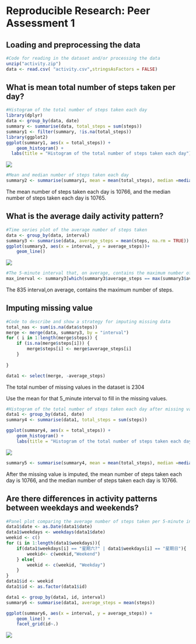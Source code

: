 # Reproducible Research: Peer Assessment 1



## Loading and preprocessing the data


```r
#Code for reading in the dataset and/or processing the data
unzip("activity.zip")
data <- read.csv( "activity.csv",stringsAsFactors = FALSE)
```

## What is mean total number of steps taken per day?

```r
#Histogram of the total number of steps taken each day
library(dplyr)
data <- group_by(data, date)
summary <- summarise(data, total_steps = sum(steps))
summary1 <- filter(summary, !is.na(total_steps))
library(ggplot2)
ggplot(summary1, aes(x = total_steps)) +
    geom_histogram() +
  labs(title = "Histogram of the total number of steps taken each day")
```

![](project1_files/figure-html/unnamed-chunk-3-1.png)<!-- -->


```r
#Mean and median number of steps taken each day 
summary2 <- summarise(summary1, mean = mean(total_steps), median =median(total_steps))
```

The mean number of steps taken each day is 10766, and the median number of steps taken each day is 10765.


    

## What is the average daily activity pattern?

```r
#Time series plot of the average number of steps taken
data <- group_by(data, interval)
summary3 <- summarise(data, average_steps = mean(steps, na.rm = TRUE))
ggplot(summary3, aes(x = interval, y = average_steps))+
    geom_line()
```

![](project1_files/figure-html/unnamed-chunk-5-1.png)<!-- -->


```r
#The 5-minute interval that, on average, contains the maximum number of steps
max_inerval <- summary3[which(summary3$average_steps == max(summary3$average_steps)), 1]
```

The 835 interval,on average, contains the maximum number of steps.

## Imputing missing value


```r
#Code to describe and show a strategy for imputing missing data
total_nas <- sum(is.na(data$steps))
merge <- merge(data, summary3, by = "interval")
for ( i in 1:length(merge$steps)) {
    if (is.na(merge$steps[i])) {
        merge$steps[i] <- merge$average_steps[i]
    }
     
}

data1 <- select(merge, -average_steps)
```

The total number of missing values in the dataset is 2304

Use the mean for that 5_minute interval to fill in the missing values.



```r
#Histogram of the total number of steps taken each day after missing values are imputed
data1 <- group_by(data1, date)
summary4 <- summarise(data1, total_steps = sum(steps))

ggplot(summary4, aes(x = total_steps)) +
    geom_histogram() +
    labs(title = "Histogram of the total number of steps taken each day(Imputed)")
```

![](project1_files/figure-html/unnamed-chunk-8-1.png)<!-- -->

```r
summary5 <- summarise(summary4, mean = mean(total_steps), median =median(total_steps))
```

     
After the missing value is imputed, the mean number of steps taken each day is 10766, and the median number of steps taken each day is 10766.


## Are there differences in activity patterns between weekdays and weekends?


```r
#Panel plot comparing the average number of steps taken per 5-minute interval #across weekdays and weekends
data1$date <- as.Date(data1$date)
data1$weekdays <- weekdays(data1$date)
weekid <- c()
for (i in 1:length(data1$weekdays)){
    if(data1$weekdays[i] == "星期六?" | data1$weekdays[i] == "星期日"){
        weekid<- c(weekid,"Weekend")
    } else{
        weekid <- c(weekid, "Weekday")
    }    
}
data1$id <- weekid
data1$id <- as.factor(data1$id)

data1 <- group_by(data1, id, interval)
summary6 <- summarise(data1, average_steps = mean(steps))

ggplot(summary6, aes(x = interval, y = average_steps)) +
    geom_line() +
    facet_grid(id~.)
```

![](project1_files/figure-html/unnamed-chunk-9-1.png)<!-- -->
